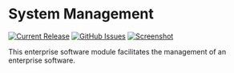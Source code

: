 # System Management
[![Current Release](https://img.shields.io/badge/release-latest-green.svg)](https://github.com/DPBandA/system-management/releases)
[![GitHub Issues](https://img.shields.io/github/issues/dpbanda/system-management.svg)](https://github.com/dpbanda/system-management/issues)
[![Screenshot](https://img.shields.io/badge/demo-screenshot-green.svg)](https://github.com/DPBandA/system-management/blob/master/doc/images/admin/system%20admin%20module.png?raw=true)

This enterprise software module facilitates the management of an enterprise software.
